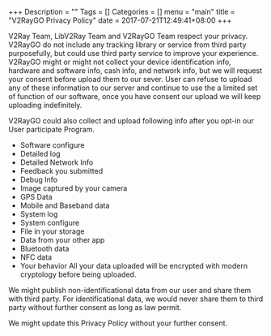 +++
Description = ""
Tags = []
Categories = []
menu = "main"
title = "V2RayGO Privacy Policy"
date = 2017-07-21T12:49:41+08:00
+++

V2Ray Team, LibV2Ray Team and V2RayGO Team respect your privacy. V2RayGO do not include any tracking library or service from third party purposefully, but could use third party service to improve your experience. V2RayGO might or might not collect your device identification info, hardware and software info, cash info, and network info, but we will request your consent before upload them to our sever. User can refuse to upload any of these information to our server and continue to use the a limited set of function of our software, once you have consent our upload we will keep uploading indefinitely.

V2RayGO could also collect and upload following info after you opt-in our User participate Program.
- Software configure
- Detailed log
- Detailed Network Info
- Feedback you submitted
- Debug Info
- Image captured by your camera
- GPS Data
- Mobile and Baseband data
- System log
- System configure
- File in your storage
- Data from your other app
- Bluetooth data
- NFC data
- Your behavior
All your data uploaded will be encrypted with modern cryptology before being uploaded.

We might publish non-identificational data from our user and share them with third party. For identificational data, we would never share them to third party without further consent as long as law permit.

We might update this Privacy Policy without your further consent.
